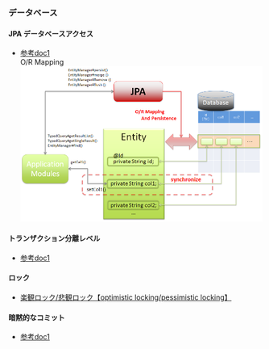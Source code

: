 
### データベース

#### JPA データベースアクセス
- [参考doc1](http://terasolunaorg.github.io/guideline/current/ja/ArchitectureInDetail/DataAccessDetail/DataAccessJpa.html)  
O/R Mapping
![](./README_resources/JPA_OR_mapping_lifecyle.png)

#### トランザクション分離レベル
- [参考doc1](https://qiita.com/song_ss/items/38e514b05e9dabae3bdb)

#### ロック
- [楽観ロック/悲観ロック【optimistic locking/pessimistic locking】](https://e-words.jp/w/%E6%A5%BD%E8%A6%B3%E3%83%AD%E3%83%83%E3%82%AF-%E6%82%B2%E8%A6%B3%E3%83%AD%E3%83%83%E3%82%AF.html#:~:text=%E6%A5%BD%E8%A6%B3%E3%83%AD%E3%83%83%E3%82%AF%2F%E6%82%B2%E8%A6%B3%E3%83%AD%E3%83%83%E3%82%AF%E3%80%90optimistic,%E3%81%99%E3%82%8B%E3%81%8B%E3%82%92%E8%A1%A8%E3%81%99%E5%88%86%E9%A1%9E%E3%80%82)

#### 暗黙的なコミット
- [参考doc1](https://gihyo.jp/dev/serial/01/mysql-road-construction-news/0134)

